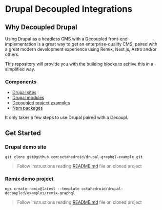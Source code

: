 # Drupal Decoupled Integrations

## Why Decoupled Drupal
Using Drupal as a headless CMS with a Decoupled front-end implementation is a great way to get an enterprise-quality CMS, paired with a great modern development experience using Remix, Next.js, Astro and/or others.

This repository will provide you with the building blocks to achive this in a simplified way.

### Components

- [Drupal sites](drupal/sites)
- [Drupal modules](drupal/modules)
- [Decoupled project examples](examples)
- [Npm packages](packages)

It only takes a few steps to use Drupal paired with a Decoupl.

## Get Started

### Drupal demo site

```
git clone git@github.com:octahedroid/drupal-graphql-example.git
```

> Follow instructions reading [README.md](https://github.com/octahedroid/drupal-graphql-example) file on cloned project

### Remix demo project

```
npx create-remix@latest --template octahedroid/drupal-decoupled/examples/remix-graphql
```
> Follow instructions reading [README.md](examples/remix-graphql) file on cloned project

